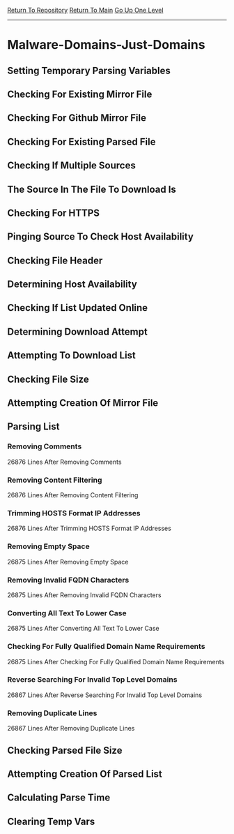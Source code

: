 [Return To Repository](https://github.com/deathbybandaid/piholeparser/)
[Return To Main](https://github.com/deathbybandaid/piholeparser/blob/master/RecentRunLogs/Mainlog.md)
[Go Up One Level](https://github.com/deathbybandaid/piholeparser/blob/master/RecentRunLogs/TopLevelScripts/30-Processing-External-Blacklists.md)
____________________________________
# Malware-Domains-Just-Domains
## Setting Temporary Parsing Variables
## Checking For Existing Mirror File
## Checking For Github Mirror File
## Checking For Existing Parsed File
## Checking If Multiple Sources
## The Source In The File To Download Is
## Checking For HTTPS
## Pinging Source To Check Host Availability
## Checking File Header
## Determining Host Availability
## Checking If List Updated Online
## Determining Download Attempt
## Attempting To Download List
## Checking File Size
## Attempting Creation Of Mirror File
## Parsing List
### Removing Comments
26876 Lines After Removing Comments
### Removing Content Filtering
26876 Lines After Removing Content Filtering
### Trimming HOSTS Format IP Addresses
26876 Lines After Trimming HOSTS Format IP Addresses
### Removing Empty Space
26875 Lines After Removing Empty Space
### Removing Invalid FQDN Characters
26875 Lines After Removing Invalid FQDN Characters
### Converting All Text To Lower Case
26875 Lines After Converting All Text To Lower Case
### Checking For Fully Qualified Domain Name Requirements
26875 Lines After Checking For Fully Qualified Domain Name Requirements
### Reverse Searching For Invalid Top Level Domains
26867 Lines After Reverse Searching For Invalid Top Level Domains
### Removing Duplicate Lines
26867 Lines After Removing Duplicate Lines
## Checking Parsed File Size
## Attempting Creation Of Parsed List
## Calculating Parse Time
## Clearing Temp Vars
